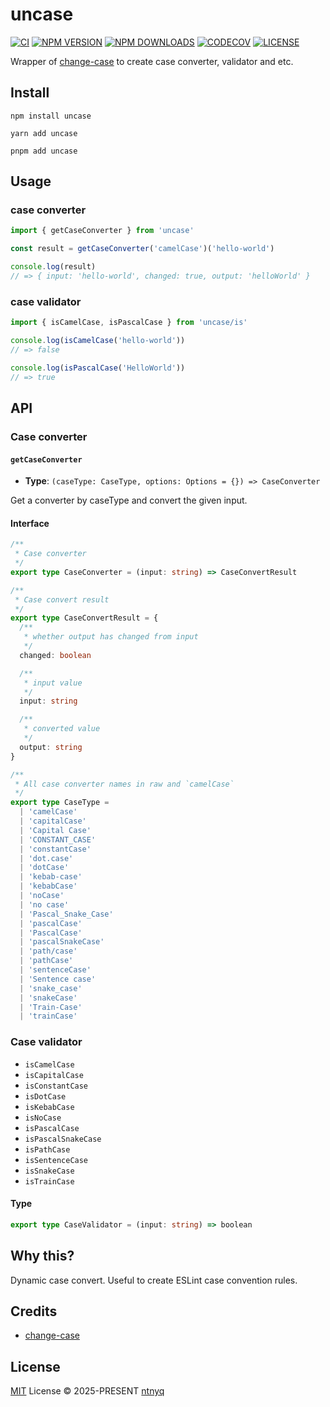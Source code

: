 # uncase

[![CI](https://github.com/ntnyq/uncase/workflows/CI/badge.svg)](https://github.com/ntnyq/uncase/actions)
[![NPM VERSION](https://img.shields.io/npm/v/uncase.svg)](https://www.npmjs.com/package/uncase)
[![NPM DOWNLOADS](https://img.shields.io/npm/dy/uncase.svg)](https://www.npmjs.com/package/uncase)
[![CODECOV](https://codecov.io/github/ntnyq/uncase/branch/main/graph/badge.svg?token=YGDMMEUY4M)](https://codecov.io/github/ntnyq/uncase)
[![LICENSE](https://img.shields.io/github/license/ntnyq/uncase.svg)](https://github.com/ntnyq/uncase/blob/main/LICENSE)

Wrapper of [change-case](https://github.com/blakeembrey/change-case) to create case converter, validator and etc.

## Install

```shell
npm install uncase
```

```shell
yarn add uncase
```

```shell
pnpm add uncase
```

## Usage

### case converter

```ts
import { getCaseConverter } from 'uncase'

const result = getCaseConverter('camelCase')('hello-world')

console.log(result)
// => { input: 'hello-world', changed: true, output: 'helloWorld' }
```

### case validator

```ts
import { isCamelCase, isPascalCase } from 'uncase/is'

console.log(isCamelCase('hello-world'))
// => false

console.log(isPascalCase('HelloWorld'))
// => true
```

## API

### Case converter

#### `getCaseConverter`

- **Type**: `(caseType: CaseType, options: Options = {}) => CaseConverter`

Get a converter by caseType and convert the given input.

#### Interface

```ts
/**
 * Case converter
 */
export type CaseConverter = (input: string) => CaseConvertResult

/**
 * Case convert result
 */
export type CaseConvertResult = {
  /**
   * whether output has changed from input
   */
  changed: boolean

  /**
   * input value
   */
  input: string

  /**
   * converted value
   */
  output: string
}

/**
 * All case converter names in raw and `camelCase`
 */
export type CaseType =
  | 'camelCase'
  | 'capitalCase'
  | 'Capital Case'
  | 'CONSTANT_CASE'
  | 'constantCase'
  | 'dot.case'
  | 'dotCase'
  | 'kebab-case'
  | 'kebabCase'
  | 'noCase'
  | 'no case'
  | 'Pascal_Snake_Case'
  | 'pascalCase'
  | 'PascalCase'
  | 'pascalSnakeCase'
  | 'path/case'
  | 'pathCase'
  | 'sentenceCase'
  | 'Sentence case'
  | 'snake_case'
  | 'snakeCase'
  | 'Train-Case'
  | 'trainCase'
```

### Case validator

- `isCamelCase`
- `isCapitalCase`
- `isConstantCase`
- `isDotCase`
- `isKebabCase`
- `isNoCase`
- `isPascalCase`
- `isPascalSnakeCase`
- `isPathCase`
- `isSentenceCase`
- `isSnakeCase`
- `isTrainCase`

#### Type

```ts
export type CaseValidator = (input: string) => boolean
```

## Why this?

Dynamic case convert. Useful to create ESLint case convention rules.

## Credits

- [change-case](https://github.com/blakeembrey/change-case)

## License

[MIT](./LICENSE) License © 2025-PRESENT [ntnyq](https://github.com/ntnyq)
